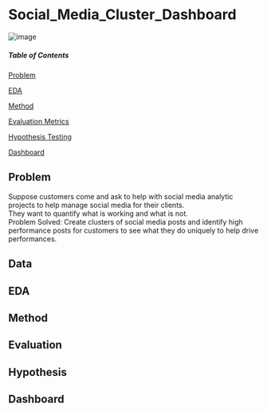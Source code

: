 # Social_Media_Cluster_Dashboard
![image](https://github.com/weibb123/Social_Media_Cluster_Dashboard/assets/84426364/54bb417e-51da-486f-b004-d1c8cd07e5e5)

##### Table of Contents
[Problem](#Problem)

[EDA](#EDA)  

[Method](#Method)

[Evaluation Metrics](#Evaluation)

[Hypothesis Testing](#Hypothesis)

[Dashboard](#dashboard)


## Problem
Suppose customers come and ask to help with social media analytic projects to help manage social media for their clients.\
They want to quantify what is working and what is not.\
Problem Solved: Create clusters of social media posts and identify high performance posts for customers to see what they do uniquely to help drive performances.

## Data

## EDA

## Method

## Evaluation

## Hypothesis

## Dashboard
